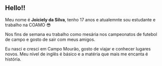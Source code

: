 ## Hello!!

Meu nome é **Joiciely da Silva**, tenho 17 anos e atualemnte sou estudante e trabalho na COAMO :sunglasses: 

Nos fins de semana eu trabalho como mesária nos campeonatos de futebol de campo e gosto de sair com meus amigos. 

Eu nasci e cresci em Campo Mourão, gosto de viajar e conhecer lugares novos. Meu nível de inglês é básico e a matéria que mais me encanta é história.
